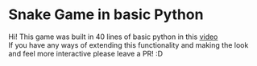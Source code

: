 # Snake Game in basic Python

Hi! This game was built in 40 lines of basic python in this [video](https://youtu.be/rR4Pf8lE3-E)\
If you have any ways of extending this functionality and making the look and feel more interactive please leave a PR! :D 